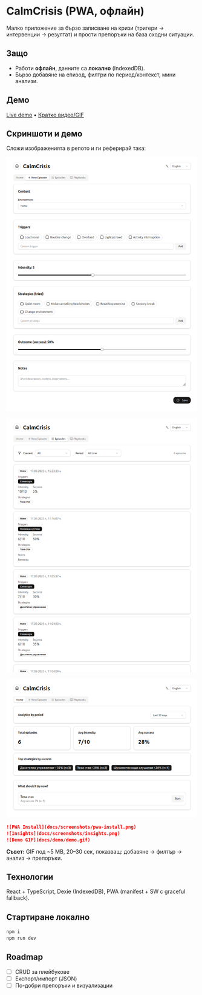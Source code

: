 # CalmCrisis (PWA, офлайн)

Малко приложение за бързо записване на кризи (тригери → интервенции → резултат) и прости препоръки на база сходни ситуации.

## Защо
- Работи **офлайн**, данните са **локално** (IndexedDB).
- Бързо добавяне на епизод, филтри по период/контекст, мини анализи.

## Демо
[Live demo](https://calm-crisis.vercel.app/) • [Кратко видео/GIF](#)

## Скриншоти и демо
Сложи изображенията в репото и ги реферирай така:


![New Episode](docs/screenshots/new-episode.png)

![Episodes List](docs/screenshots/episodes.png)

![Recommendations](docs/screenshots/recommend.png)
```markdown
![PWA Install](docs/screenshots/pwa-install.png)
![Insights](docs/screenshots/insights.png)
![Demo GIF](docs/demo/demo.gif)
```

**Съвет:** GIF под ~5 MB, 20–30 сек, показващ: добавяне → филтър → анализ → препоръки.

## Технологии
React + TypeScript, Dexie (IndexedDB), PWA (manifest + SW с graceful fallback).

## Стартиране локално
```bash
npm i
npm run dev
```

## Roadmap
- [ ] CRUD за плейбукове
- [ ] Експорт/импорт (JSON)
- [ ] По-добри препоръки и визуализации
